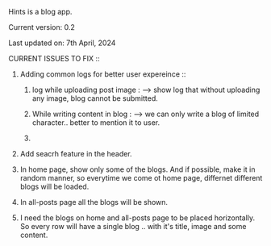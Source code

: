 Hints is a blog app.

Current version: 0.2

Last updated on: 7th April, 2024


CURRENT ISSUES TO FIX ::

1. Adding common logs for better user expereince ::
    
    1. log while uploading post image :
        --> show log that without uploading any image, blog cannot be submitted.
    
    2. While writing content in blog :
        --> we can only write a blog of limited character.. better to mention it to user.

    3. 

2. Add seacrh feature in the header.

3. In home page, show only some of the blogs. And if possible, make it in random manner, so everytime we come ot home page, differnet different blogs will be loaded.

4. In all-posts page all the blogs will be shown.

5. I need the blogs on home and all-posts page to be placed horizontally. So every row will have a single blog .. with it's title, image and some content.

